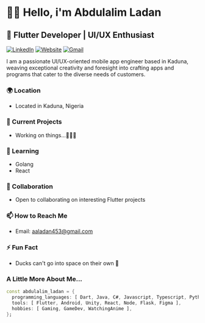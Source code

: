 # 👋🏽 Hello, i'm Abdulalim Ladan
## 🚀 Flutter Developer | UI/UX Enthusiast

[![LinkedIn](https://img.shields.io/badge/-LinkedIn-blue?style=flat-square&logo=Linkedin&logoColor=white&link=https://www.linkedin.com/in/abdulalim-ladan)](https://www.linkedin.com/in/abdulalim-ladan)
[![Website](https://img.shields.io/badge/-Website-green?style=flat-square&logo=Internet-explorer&logoColor=white&link=https://abdulalimladan.onrender.com)](https://abdulalimladan.onrender.com)
[![Gmail](https://img.shields.io/badge/-Gmail-red?style=flat-square&logo=Gmail&logoColor=white&link=mailto:aaladan453@gmail.com)](mailto:aaladan453@gmail.com)

I am a passionate UI/UX-oriented mobile app engineer based in Kaduna, weaving exceptional creativity and foresight into crafting apps and programs that cater to the diverse needs of customers.

### 🌍 Location
- Located in Kaduna, Nigeria

### 🔭 Current Projects
- Working on things...🧑🏾‍💻

### 🌱 Learning
- Golang
- React

### 👯 Collaboration
- Open to collaborating on interesting Flutter projects

### 📫 How to Reach Me
- Email: [aaladan453@gmail.com](mailto:aaladan453@gmail.com)

### ⚡ Fun Fact
- Ducks can't go into space on their own 🦆

### A Little More About Me...

```dart
const abdulalim_ladan = {
  programming_languages: [ Dart, Java, C#, Javascript, Typescript, Python ],
  tools: [ Flutter, Android, Unity, React, Node, Flask, Figma ],
  hobbies: [ Gaming, GameDev, WatchingAnime ],
};
